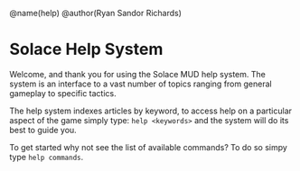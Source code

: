 @name(help)
@author(Ryan Sandor Richards)

# Solace Help System
Welcome, and thank you for using the Solace MUD help system. The system is an
interface to a vast number of topics ranging from general gameplay to specific
tactics.

The help system indexes articles by keyword, to access help on a particular
aspect of the game simply type: `help <keywords>` and the system will do its
best to guide you.

To get started why not see the list of available commands? To do so simpy type
`help commands`.
